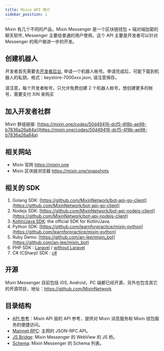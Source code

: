 ```yaml
---
title: Mixin API 简介
sidebar_position: 1
---
```


Mixin 有几个不同的产品，Mixin Messenger 是一个区块链钱包 + 端对端加密的聊天软件, Messenger 主要给普通的用户使用。这个 API 主要是开发者可以针对 Messenger 的用户做进一步的开发。

## 创建机器人

开发者首先需要去[开发者后台](https://developers.mixin.one/dashboard), 申请一个机器人帐号。申请完成后，可能下载到机器人的私钥，格式：keystore-7000xxx.json, 请注意保存。

请注意，每个开发者帐号，只允许免费创建 2 个机器人帐号，想创建更多的帐号，需要支付 XIN 来购买

## 加入开发者社群

Mixin 群组链接: [https://mixin.one/codes/50d49416-dcf5-4f8b-ae98-b7836a26a84a](https://mixin.one/codes/50d49416-dcf5-4f8b-ae98-b7836a26a84a)

## 相关网站

* Mixin 官网 https://mixin.one
* Mixin 区块链浏览器 https://mixin.one/snapshots

## 相关的 SDK

1. Golang SDK: [https://github.com/MixinNetwork/bot-api-go-client](https://github.com/MixinNetwork/bot-api-go-client)
2. Nodejs SDK: [https://github.com/MixinNetwork/bot-api-nodejs-client](https://github.com/MixinNetwork/bot-api-nodejs-client)
3. [Kotlin/Java SDK](https://github.com/MixinNetwork/bot-api-kotlin-client): the official SDK for Kotlin/Java.
4. Python SDK: [https://github.com/learnforpractice/mixin-python](https://github.com/learnforpractice/mixin-python)
5. Ruby Demo: [https://github.com/an-lee/mixin_bot](https://github.com/an-lee/mixin_bot)
6. PHP SDK : [Laravel](https://github.com/ExinOne/laravel-mixin-sdk) / [without Laravel](https://github.com/ExinOne/mixin-sdk-php)
7. C# (CSharp) SDK : [c#](https://github.com/wjfree/mixin-csharp-sdk)

## 开源

Mixin Messenger 目前包括 iOS, Android，PC 端都已经开源，另外也包含其它的开源项目，地址：https://github.com/MixinNetwork

## 目录结构

- [API 参考](./api/guide)：Mixin API 层的 API 参考，提供对 Mixin 消息服务和 Mixin 钱包服务的便捷访问。
- [Mainnet RPC](./mainnet-rpc): 主网的 JSON-RPC API。
- [JS Bridge](./js-bridge): Mixin Messenger 的 WebView 的 JS 桥。
- [Schema](./schema): Mixin Messenger 的 Schema 列表。
